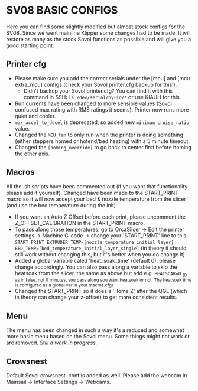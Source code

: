 # SV08 BASIC CONFIGS
Here you can find some slightly modified but almost stock configs for the SV08. Since we went mainline Klipper some changes had to be made.
It will restore as many as the stock Sovol functions as possible and will give you a good starting point.

## Printer cfg
- Please make sure you add the correct serials under the [mcu] and [mcu extra_mcu] configs (check your Sovol printer.cfg backup for this!).
    - Didn't backup your Sovol printer.cfg? You can find it with this command in SSH: `ls /dev/serial/by-id/*` or use KIAUH for this.
- Run currents have been changed to more sensible values (Sovol confused max rating with RMS ratings it seems). Printer now runs more quiet and cooler.
- `max_accel_to_decel` is deprecated, so added new `minimum_cruise_ratio` value.
- Changed the `MCU_fan` to only run when the printer is doing something (either steppers homed or hotend/bed heating) with a 5 minute timeout.
- Changed the `[homing_override]` to go back to center first before homing the other axis.

## Macros
All the .sh scripts have been commented out (if you want that functionality please add it yourself). Changed have been made to the START_PRINT macro so it will now accept your bed & nozzle temperature from the slicer (and use the bed temperature during the init).
- If you want an Auto Z Offset before each print, please uncomment the Z_OFFSET_CALIBRATION in the START_PRINT macro.
- To pass along those temperatures: go to OrcaSlicer -> Edit the printer settings -> Machine G-code -> change your 'START_PRINT' line to this: `START_PRINT EXTRUDER_TEMP=[nozzle_temperature_initial_layer] BED_TEMP=[bed_temperature_initial_layer_single]` (in theory it should still work without changing this, but it's better when you do change it)
- Added a global variable caled 'heat_soak_time' (default 0), please change accordingly. You can also pass along a variable to skip the heatsoak from the slicer, the same as above but add e.g. `HEATSOAK=0` <sub>(0 as in false, not 0 minutes, you pass along you want heatsoak or not. The heatsoak time is configured as a global var in your macros.cfg)</sub>
- Changed the START_PRINT so it does a 'Home Z' after the QGL (which in theory can change your z-offset) to get more consistent results.

## Menu
The menu has been changed in such a way it's a reduced and somewhat more basic menu based on the Sovol menu. Some things might not work or are removed. *Still a work in progress.*

## Crowsnest
Default Sovol crowsnest .conf is added as well. Please add the webcam in Mainsail -> Interface Settings -> Webcams.

